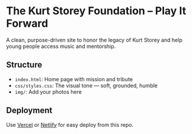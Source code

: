 # The Kurt Storey Foundation – Play It Forward

A clean, purpose-driven site to honor the legacy of Kurt Storey and help young people access music and mentorship.

## Structure
- `index.html`: Home page with mission and tribute
- `css/styles.css`: The visual tone — soft, grounded, humble
- `img/`: Add your photos here

## Deployment
Use [Vercel](https://vercel.com) or [Netlify](https://netlify.com) for easy deploy from this repo.